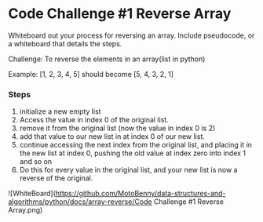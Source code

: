 # Code Challenge #1 Reverse Array

  Whiteboard out your process for reversing an array. Include pseudocode,
  or a whiteboard that details the steps.

Challenge: To reverse the elements in an array(list in python)

Example: [1, 2, 3, 4, 5] should become [5, 4, 3, 2, 1]

### Steps
1) initialize a new empty list
2) Access the value in index 0 of the original list.
3) remove it from the original list (now the value in index 0 is 2)
4) add that value to our new list in at index 0 of our new list.
5) continue accessing the next index from the original list,
and placing it in the new list at index 0, pushing the old value at index zero into index 1 and so on
6) Do this for every value in the original list, and your new list is now a reverse of the original.

![WhiteBoard](https://github.com/MotoBenny/data-structures-and-algorithms/python/docs/array-reverse/Code Challenge #1 Reverse Array.png)
